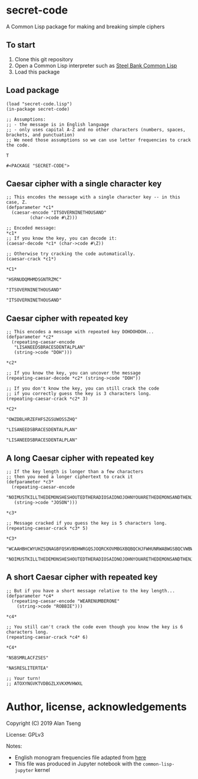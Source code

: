 # secret-code
A Common Lisp package for making and breaking simple ciphers

## To start
1. Clone this git repository
2. Open a Common Lisp interpreter such as [Steel Bank Common Lisp](http://www.sbcl.org/)
3. Load this package

## Load package


```common-lisp
(load "secret-code.lisp")
(in-package secret-code)

;; Assumptions:
;; - the message is in English language
;; - only uses capital A-Z and no other characters (numbers, spaces, brackets, and punctuation)
;; We need those assumptions so we can use letter frequencies to crack the code.
```

    T
    
    #<PACKAGE "SECRET-CODE">


## Caesar cipher with a single character key


```common-lisp
;; This encodes the message with a single character key -- in this case, Z.
(defparameter *c1*
  (caesar-encode "ITSOVERNINETHOUSAND"
		 (char->code #\Z)))

;; Encoded message:
*c1*
;; If you know the key, you can decode it:
(caesar-decode *c1* (char->code #\Z))

;; Otherwise try cracking the code automatically.
(caesar-crack *c1*)
```

    *C1*
    
    "HSRNUDQMHMDSGNTRZMC"
    
    "ITSOVERNINETHOUSAND"

    "ITSOVERNINETHOUSAND"


## Caesar cipher with repeated key


```common-lisp
;; This encodes a message with repeated key DOHDOHDOH...
(defparameter *c2*
  (repeating-caesar-encode
   "LISANEEDSBRACESDENTALPLAN"
   (string->code "DOH")))

*c2*

;; If you know the key, you can uncover the message
(repeating-caesar-decode *c2* (string->code "DOH"))

;; If you don't know the key, you can still crack the code
;; if you correctly guess the key is 3 characters long.
(repeating-caesar-crack *c2* 3)
```


    *C2*

    "OWZDBLHRZEFHFSZGSUWOSSZHQ"

    "LISANEEDSBRACESDENTALPLAN"

    "LISANEEDSBRACESDENTALPLAN"


## A long Caesar cipher with repeated key


```common-lisp
;; If the key length is longer than a few characters
;; then you need a longer ciphertext to crack it
(defparameter *c3*
  (repeating-caesar-encode
   "NOIMUSTKILLTHEDEMONSHESHOUTEDTHERADIOSAIDNOJOHNYOUARETHEDEMONSANDTHENJOHNWASAZOMBIE"
   (string->code "JOSON")))

*c3*

;; Message cracked if you guess the key is 5 characters long.
(repeating-caesar-crack *c3* 5)
```

    *C3*

    "WCAAHBHCWYUHZSQNAGBFQSKVBDHWRGQSJOQRCKOVMBGXBQBQCHJFWHUNRWABWGSBQCVWBWXVFKNBORCZKWW"

    "NOIMUSTKILLTHEDEMONSHESHOUTEDTHERADIOSAIDNOJOHNYOUARETHEDEMONSANDTHENJOHNWASAZOMBIE"


## A short Caesar cipher with repeated key


```common-lisp
;; But if you have a short message relative to the key length...
(defparameter *c4*
  (repeating-caesar-encode "WEARENUMBERONE"
    (string->code "ROBBIE")))

*c4*

;; You still can't crack the code even though you know the key is 6 characters long.
(repeating-caesar-crack *c4* 6)
```

    *C4*

    "NSBSMRLACFZSES"

    "NASRESLITERTEA"


```common-lisp
;; Your turn!
;; ATOXYNGVKTVDBGZLXVKXMVHWXL
```

# Author, license, acknowledgements

Copyright (C) 2019  Alan Tseng

License: GPLv3

Notes:
- English monogram frequencies file adapted from [here](http://practicalcryptography.com/cryptanalysis/letter-frequencies-various-languages/english-letter-frequencies/)
- This file was produced in Jupyter notebook with the `common-lisp-jupyter` kernel
